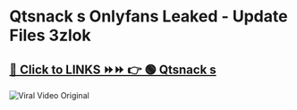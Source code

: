 
 # Qtsnack s Onlyfans Leaked - Update Files 3zlok

## <h2><a href="https://clipsfans.com/Qtsnack_s&ref=git">🔗 Click to LINKS ⏩⏩ 👉 🟢 Qtsnack s </a></h2>

<a href="https://clipsfans.com/Qtsnack_s&ref=git" rel="nofollow" data-target="animated-image.originalLink"><img src="https://i.ibb.co.com/xMMVF88/686577567.gif" alt="Viral Video Original" style="max-width: 100%; display: inline-block;" data-target="animated-image.originalImage"></a>

